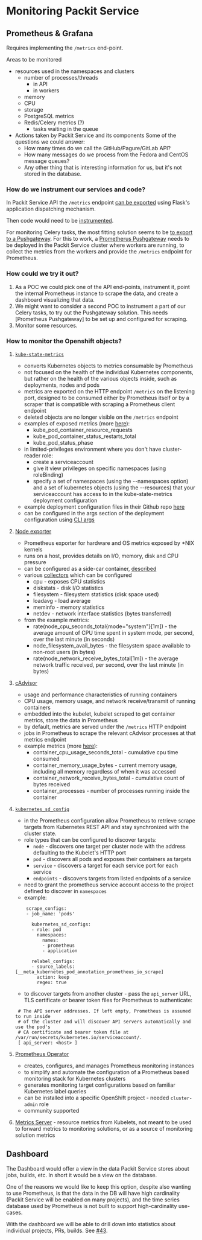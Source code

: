 # Monitoring Packit Service

## Prometheus & Grafana

Requires implementing the `/metrics` end-point.

Areas to be monitored

- resources used in the namespaces and clusters
  - number of processes/threads
    - in API
    - in workers
  - memory
  - CPU
  - storage
  - PostgreSQL metrics
  - Redis/Celery metrics (?)
    - tasks waiting in the queue
- Actions taken by Packit Service and its components
  Some of the questions we could answer:
  - How many times do we call the GitHub/Pagure/GitLab API?
  - How many messages do we process from the Fedora and CentOS message
    queues?
  - Any other thing that is interesting information for us, but it's not
    stored in the database.

### How do we instrument our services and code?

In Packit Service API the `/metrics` endpoint [can be exported] using Flask's
application dispatching mechanism.

Then code would need to be [instrumented].

For monitoring Celery tasks, the most fitting solution seems to be [to export
to a Pushgateway]. For this to work, a [Prometherus Pushgateway] needs to be
deployed in the Packit Service cluster where workers are running, to collect the
metrics from the workers and provide the `/metrics` endpoint for Prometheus.

### How could we try it out?

1. As a POC we could pick one of the API end-points, instrument it, point the
   internal Prometheus instance to scrape the data, and create a dashboard
   visualizing that data.
2. We might want to consider a second POC to instrument a part of our Celery
   tasks, to try out the Pushgateway solution. This needs [Prometheus
   Pushgateway] to be set up and configured for scraping.
3. Monitor some resources.

### How to monitor the Openshift objects?

1. [`kube-state-metrics`](https://github.com/kubernetes/kube-state-metrics)

   - converts Kubernetes objects to metrics consumable by Prometheus
   - not focused on the health of the individual Kubernetes components, but rather on the health of the various objects inside, such as deployments, nodes and pods
   - metrics are exported on the HTTP endpoint `/metrics` on the listening port, designed to be consumed either by
     Prometheus itself or by a scraper that is compatible with scraping a Prometheus client endpoint
   - deleted objects are no longer visible on the `/metrics` endpoint
   - examples of exposed metrics (more [here](https://github.com/kubernetes/kube-state-metrics/tree/master/docs)):
     - kube_pod_container_resource_requests
     - kube_pod_container_status_restarts_total
     - kube_pod_status_phase
   - in limited-privileges environment where you don't have cluster-reader role:
     - create a serviceaccount
     - give it view privileges on specific namespaces (using roleBinding)
     - specify a set of namespaces (using the --namespaces option) and
       a set of kubernetes objects (using the --resources) that your serviceaccount
       has access to in the kube-state-metrics deployment configuration
   - example deployment configuration files in their Github repo [here](https://github.com/kubernetes/kube-state-metrics/blob/master/examples)
   - can be configured in the args section of the deployment configuration using
     [CLI args](https://github.com/kubernetes/kube-state-metrics/blob/master/docs/cli-arguments.md#command-line-arguments)

2. [Node exporter](https://github.com/prometheus/node_exporter)

   - Prometheus exporter for hardware and OS metrics exposed by \*NIX kernels
   - runs on a host, provides details on I/O, memory, disk and CPU pressure
   - can be configured as a side-car container, [described](https://access.redhat.com/solutions/4406661)
   - various [collectors](https://github.com/prometheus/node_exporter#collectors) which can be configured
     - cpu - exposes CPU statistics
     - diskstats - disk I/O statistics
     - filesystem - filesystem statistics (disk space used)
     - loadavg - load average
     - meminfo - memory statistics
     - netdev - network interface statistics (bytes transferred)
   - from the example metrics:
     - rate(node_cpu_seconds_total{mode="system"}[1m]) - the average amount of CPU time spent in system mode, per second, over the last minute (in seconds)
     - node_filesystem_avail_bytes - the filesystem space available to non-root users (in bytes)
     - rate(node_network_receive_bytes_total[1m]) - the average network traffic received, per second, over the last minute (in bytes)

3. [cAdvisor](https://github.com/google/cadvisor)
   - usage and performance characteristics of running containers
   - CPU usage, memory usage, and network receive/transmit of running containers
   - embedded into the kubelet, kubelet scraped to get container metrics, store the data in Prometheus
   - by default, metrics are served under the `/metrics` HTTP endpoint
   - jobs in Prometheus to scrape the relevant cAdvisor processes at that metrics endpoint
   - example metrics (more [here](https://github.com/google/cadvisor/blob/master/docs/storage/prometheus.md#prometheus-container-metrics)):
     - container_cpu_usage_seconds_total - cumulative cpu time consumed
     - container_memory_usage_bytes - current memory usage, including all memory regardless of when it was accessed
     - container_network_receive_bytes_total - cumulative count of bytes received
     - container_processes - number of processes running inside the container
4. [`kubernetes_sd_config`](https://prometheus.io/docs/prometheus/latest/configuration/configuration/#kubernetes_sd_config)

   - in the Prometheus configuration allow Prometheus to retrieve scrape targets from Kubernetes REST API and stay synchronized with the cluster state.
   - role types that can be configured to discover targets:
     - `node` - discovers one target per cluster node with the address defaulting to the Kubelet's HTTP port
     - `pod` - discovers all pods and exposes their containers as targets
     - `service` - discovers a target for each service port for each service
     - `endpoints` - discovers targets from listed endpoints of a service
   - need to grant the prometheus service account access to the project defined to discover in `namespaces`
   - example:

   ```
       scrape_configs:
       - job_name: 'pods'

         kubernetes_sd_configs:
         - role: pod
           namespaces:
             names:
             - prometheus
             - application

         relabel_configs:
         - source_labels: [__meta_kubernetes_pod_annotation_prometheus_io_scrape]
           action: keep
           regex: true
   ```

   - to discover targets from another cluster - pass the `api_server` URL, TLS certificate or bearer token files for Prometheus to authenticate:

   ```
    # The API server addresses. If left empty, Prometheus is assumed to run inside
    # of the cluster and will discover API servers automatically and use the pod's
    # CA certificate and bearer token file at /var/run/secrets/kubernetes.io/serviceaccount/.
    [ api_server: <host> ]
   ```

5. [Prometheus Operator](https://github.com/prometheus-operator/prometheus-operator)
   - creates, configures, and manages Prometheus monitoring instances
   - to simplify and automate the configuration of a Prometheus based monitoring stack for Kubernetes clusters
   - generates monitoring target configurations based on familiar Kubernetes label queries
   - can be installed into a specific OpenShift project - needed `cluster-admin` role
   - community supported
6. [Metrics Server](https://github.com/kubernetes-sigs/metrics-server) - resource metrics from Kubelets,
   not meant to be used to forward metrics to monitoring solutions, or as a source of monitoring solution metrics

## Dashboard

The Dashboard would offer a view in the data Packit Service stores about jobs,
builds, etc. In short it would be a view on the database.

One of the reasons we would like to keep this option, despite also wanting to
use Prometheus, is that the data in the DB will have high cardinality (Packit
Service will be enabled on many projects), and the time series database used
by Prometheus is not built to support high-cardinality use-cases.

With the dashboard we will be able to drill down into statistics about
individual projects, PRs, builds. See [#43].

[can be exported]: https://github.com/prometheus/client_python#flask
[#43]: https://github.com/packit-service/research/pull/43
[to export to a pushgateway]: https://github.com/prometheus/client_python#exporting-to-a-pushgateway
[federation]: https://prometheus.io/docs/prometheus/latest/federation/
[instrumented]: https://github.com/prometheus/client_python#instrumenting
[prometherus pushgateway]: https://github.com/prometheus/pushgateway
